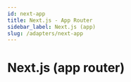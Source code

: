 ```yaml
---
id: next-app
title: Next.js - App Router
sidebar_label: Next.js (app)
slug: /adapters/next-app
---
```


# Next.js (app router)